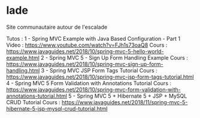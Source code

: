 # lade
Site communautaire autour de l'escalade

Tutos :
1 - Spring MVC Example with Java Based Configuration - Part 1
    Video : https://www.youtube.com/watch?v=FJh1s73oaQ8
    Cours : https://www.javaguides.net/2018/10/spring-mvc-5-hello-world-example.html
2 - Spring MVC 5 - Sign Up Form Handling Example
    Cours : https://www.javaguides.net/2018/10/spring-mvc-sign-up-form-handling.html
3 - Spring MVC JSP Form Tags Tutorial
    Cours : https://www.javaguides.net/2018/10/spring-mvc-jsp-form-tags-tutorial.html
4 - Spring MVC 5 Form Validation with Annotations Tutorial
    Cours : https://www.javaguides.net/2018/10/spring-mvc-form-validation-with-annotations-tutorial.html
5 - Spring MVC 5 + Hibernate 5 + JSP + MySQL CRUD Tutorial
    Cours : https://www.javaguides.net/2018/11/spring-mvc-5-hibernate-5-jsp-mysql-crud-tutorial.html
